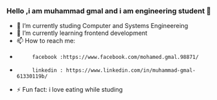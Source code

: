 ### Hello ,i am muhammad gmal and i am engineering student 👋

- 🔭 I’m currently studing Computer and Systems Engineereing 
- 🌱 I’m currently learning frontend development
- 📫 How to reach me: 
-          facebook :https://www.facebook.com/mohamed.gmal.98871/
-          linkedin : https://www.linkedin.com/in/muhammad-gmal-61330119b/
- ⚡ Fun fact: i love eating while studing

